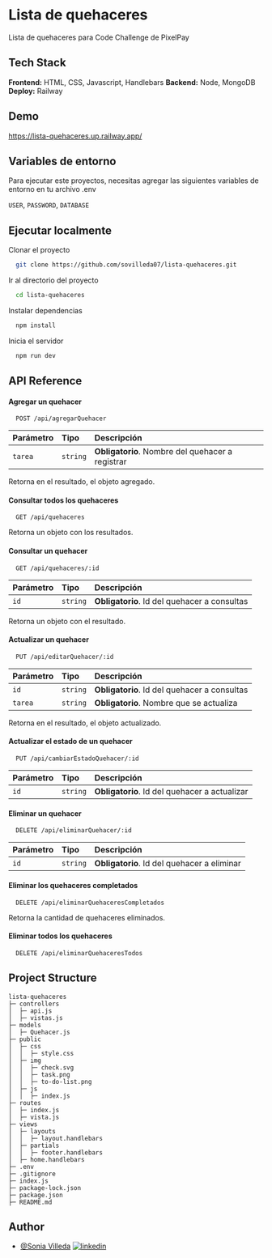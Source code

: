 # Lista de quehaceres
Lista de quehaceres para Code Challenge de PixelPay

## Tech Stack

**Frontend:** HTML, CSS, Javascript, Handlebars
**Backend:** Node, MongoDB
**Deploy:** Railway

## Demo

https://lista-quehaceres.up.railway.app/

## Variables de entorno

Para ejecutar este proyectos, necesitas agregar las siguientes variables de entorno en tu archivo .env

`USER`,
`PASSWORD`,
`DATABASE`

## Ejecutar localmente

Clonar el proyecto

```bash
  git clone https://github.com/sovilleda07/lista-quehaceres.git
```

Ir al directorio del proyecto

```bash
  cd lista-quehaceres
```

Instalar dependencias

```bash
  npm install
```

Inicia el servidor

```bash
  npm run dev
```

## API Reference

#### Agregar un quehacer
```http
  POST /api/agregarQuehacer
```
| Parámetro | Tipo     | Descripción                                      |
| :-------- | :------- | :----------------------------------------------- |
| `tarea`   | `string` | **Obligatorio**. Nombre del quehacer a registrar |

Retorna en el resultado, el objeto agregado.

#### Consultar todos los quehaceres
```http
  GET /api/quehaceres
```
Retorna un objeto con los resultados.

#### Consultar un quehacer
```http
  GET /api/quehaceres/:id
```
| Parámetro | Tipo     | Descripción                                  |
| :-------- | :------- | :------------------------------------------- |
| `id`      | `string` | **Obligatorio**. Id del quehacer a consultas |

Retorna un objeto con el resultado.

#### Actualizar un quehacer
```http
  PUT /api/editarQuehacer/:id
```
| Parámetro | Tipo     | Descripción                                  |
| :-------- | :------- | :------------------------------------------- |
| `id`      | `string` | **Obligatorio**. Id del quehacer a consultas |
| `tarea`   | `string` | **Obligatorio**. Nombre que se actualiza     |

Retorna en el resultado, el objeto actualizado.

#### Actualizar el estado de un quehacer
```http
  PUT /api/cambiarEstadoQuehacer/:id
```
| Parámetro | Tipo     | Descripción                                   |
| :-------- | :------- | :-------------------------------------------- |
| `id`      | `string` | **Obligatorio**. Id del quehacer a actualizar |

#### Eliminar un quehacer
```http
  DELETE /api/eliminarQuehacer/:id
```
| Parámetro | Tipo     | Descripción                                   |
| :-------- | :------- | :-------------------------------------------- |
| `id`      | `string` | **Obligatorio**. Id del quehacer a eliminar   |

#### Eliminar los quehaceres completados
```http
  DELETE /api/eliminarQuehaceresCompletados
```
Retorna la cantidad de quehaceres eliminados.

#### Eliminar todos los quehaceres
```http
  DELETE /api/eliminarQuehaceresTodos
```

## Project Structure
```
lista-quehaceres
├─ controllers
│  ├─ api.js
│  ├─ vistas.js
├─ models
│  ├─ Quehacer.js
├─ public
│  ├─ css
│  │  ├─ style.css
│  ├─ img
│  │  ├─ check.svg
│  │  ├─ task.png
│  │  ├─ to-do-list.png
│  ├─ js
│  │  ├─ index.js
├─ routes
│  ├─ index.js
│  ├─ vista.js
├─ views
│  ├─ layouts
│  │  ├─ layout.handlebars
│  ├─ partials
│  │  ├─ footer.handlebars
│  ├─ home.handlebars
├─ .env
├─ .gitignore
├─ index.js
├─ package-lock.json
├─ package.json
├─ README.md
```

## Author
- [@Sonia Villeda](https://github.com/sovilleda07)
[![linkedin](https://img.shields.io/badge/linkedin-0A66C2?style=for-the-badge&logo=linkedin&logoColor=white)](https://linkedin.com/in/soniavilleda)